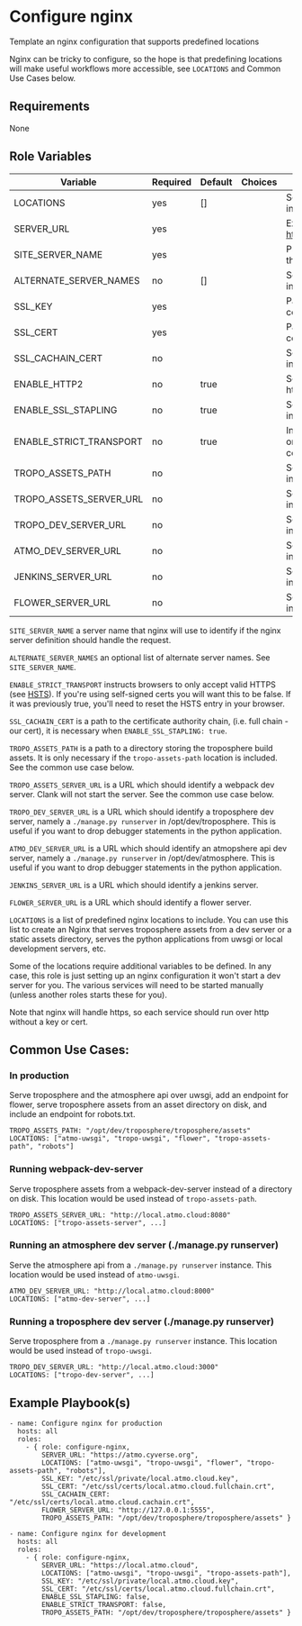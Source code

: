 Configure nginx
=========

Template an nginx configuration that supports predefined locations

Nginx can be tricky to configure, so the hope is that predefining locations
will make useful workflows more accessible, see `LOCATIONS` and Common Use
Cases below.

Requirements
------------

None

Role Variables
--------------

| Variable                | Required | Default | Choices | Comments                                        |
|-------------------------|----------|---------|---------|-------------------------------------------------|
| LOCATIONS               | yes      | []      |         | See below for more info                         |
| SERVER_URL              | yes      |         |         | Ex. https://local.atmo.cloud                    |
| SITE_SERVER_NAME        | yes      |         |         | Principal hostname for this server              |
| ALTERNATE_SERVER_NAMES  | no       | []      |         | See below for more info                         |
| SSL_KEY                 | yes      |         |         | Path to the key for certificate                 |
| SSL_CERT                | yes      |         |         | Path to the full certificate chain              |
| SSL_CACHAIN_CERT        | no       |         |         | See below for more info                         |
| ENABLE_HTTP2            | no       | true    |         | Serve assets over http2                         |
| ENABLE_SSL_STAPLING     | no       | true    |         | See below for more info                         |
| ENABLE_STRICT_TRANSPORT | no       | true    |         | Instruct browser to only make https connections |
| TROPO_ASSETS_PATH       | no       |         |         | See below for more info                         |
| TROPO_ASSETS_SERVER_URL | no       |         |         | See below for more info                         |
| TROPO_DEV_SERVER_URL    | no       |         |         | See below for more info                         |
| ATMO_DEV_SERVER_URL     | no       |         |         | See below for more info                         |
| JENKINS_SERVER_URL      | no       |         |         | See below for more info                         |
| FLOWER_SERVER_URL       | no       |         |         | See below for more info                         |

`SITE_SERVER_NAME` a server name that nginx will use to identify if the nginx
server definition should handle the request.

`ALTERNATE_SERVER_NAMES` an optional list of alternate server names. See
`SITE_SERVER_NAME`.

`ENABLE_STRICT_TRANSPORT` instructs browsers to only accept valid HTTPS (see
[HSTS](https://en.wikipedia.org/wiki/HTTP_Strict_Transport_Security)). If
you're using self-signed certs you will want this to be false. If it was
previously true, you'll need to reset the HSTS entry in your browser.

`SSL_CACHAIN_CERT` is a path to the certificate authority chain, (i.e. full
chain - our cert), it is necessary when `ENABLE_SSL_STAPLING: true`.

`TROPO_ASSETS_PATH` is a path to a directory storing the troposphere build assets.
It is only necessary if the `tropo-assets-path` location is included. See the
common use case below.

`TROPO_ASSETS_SERVER_URL` is a URL which should identify a webpack dev server.
Clank will not start the server. See the common use case below.

`TROPO_DEV_SERVER_URL` is a URL which should identify a troposphere dev
server, namely a `./manage.py runserver` in /opt/dev/troposphere. This is
useful if you want to drop debugger statements in the python application.

`ATMO_DEV_SERVER_URL` is a URL which should identify an atmopshere api dev
server, namely a `./manage.py runserver` in /opt/dev/atmosphere. This is
useful if you want to drop debugger statements in the python application.

`JENKINS_SERVER_URL` is a URL which should identify a jenkins server.

`FLOWER_SERVER_URL` is a URL which should identify a flower server.

`LOCATIONS` is a list of predefined nginx locations to include. You can use
this list to create an Nginx that serves troposphere assets from a dev server
or a static assets directory, serves the python applications from uwsgi or
local development servers, etc.

Some of the locations require additional variables to be defined. In any case,
this role is just setting up an nginx configuration it won't start a dev
server for you. The various services will need to be started manually (unless
another roles starts these for you).

Note that nginx will handle https, so each service should run over http
without a key or cert.

## Common Use Cases:
### In production
Serve troposphere and the atmosphere api over uwsgi, add an endpoint for
flower, serve troposphere assets from an asset directory on disk, and include
an endpoint for robots.txt.
```
TROPO_ASSETS_PATH: "/opt/dev/troposphere/troposphere/assets"
LOCATIONS: ["atmo-uwsgi", "tropo-uwsgi", "flower", "tropo-assets-path", "robots"]
```

### Running webpack-dev-server
Serve troposphere assets from a webpack-dev-server instead of a directory on
disk. This location would be used instead of `tropo-assets-path`.
```
TROPO_ASSETS_SERVER_URL: "http://local.atmo.cloud:8080"
LOCATIONS: ["tropo-assets-server", ...]
```

### Running an atmosphere dev server (./manage.py runserver)
Serve the atmosphere api from a `./manage.py runserver` instance. This
location would be used instead of `atmo-uwsgi`.
```
ATMO_DEV_SERVER_URL: "http://local.atmo.cloud:8000"
LOCATIONS: ["atmo-dev-server", ...]
```

### Running a troposphere dev server (./manage.py runserver)
Serve troposphere from a `./manage.py runserver` instance. This
location would be used instead of `tropo-uwsgi`.
```
TROPO_DEV_SERVER_URL: "http://local.atmo.cloud:3000"
LOCATIONS: ["tropo-dev-server", ...]
```

Example Playbook(s)
----------------
```
- name: Configure nginx for production
  hosts: all
  roles:
    - { role: configure-nginx,
        SERVER_URL: "https://atmo.cyverse.org",
        LOCATIONS: ["atmo-uwsgi", "tropo-uwsgi", "flower", "tropo-assets-path", "robots"],
        SSL_KEY: "/etc/ssl/private/local.atmo.cloud.key",
        SSL_CERT: "/etc/ssl/certs/local.atmo.cloud.fullchain.crt",
        SSL_CACHAIN_CERT: "/etc/ssl/certs/local.atmo.cloud.cachain.crt",
        FLOWER_SERVER_URL: "http://127.0.0.1:5555",
        TROPO_ASSETS_PATH: "/opt/dev/troposphere/troposphere/assets" }

- name: Configure nginx for development
  hosts: all
  roles:
    - { role: configure-nginx,
        SERVER_URL: "https://local.atmo.cloud",
        LOCATIONS: ["atmo-uwsgi", "tropo-uwsgi", "tropo-assets-path"],
        SSL_KEY: "/etc/ssl/private/local.atmo.cloud.key",
        SSL_CERT: "/etc/ssl/certs/local.atmo.cloud.fullchain.crt",
        ENABLE_SSL_STAPLING: false,
        ENABLE_STRICT_TRANSPORT: false,
        TROPO_ASSETS_PATH: "/opt/dev/troposphere/troposphere/assets" }
```
